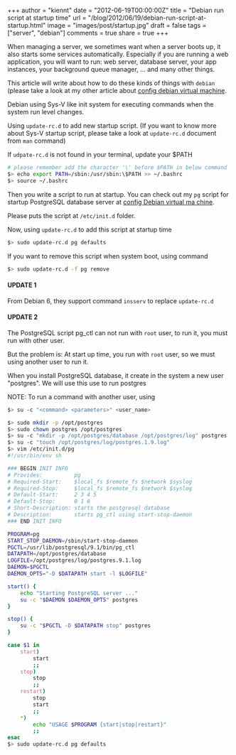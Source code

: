 +++
author = "kiennt"
date = "2012-06-19T00:00:00Z"
title = "Debian run script at startup time"
url = "/blog/2012/06/19/debian-run-script-at-startup.html"
image = "images/post/startup.jpg"
draft = false
tags = ["server", "debian"]
comments = true
share = true
+++

When managing a server, we sometimes want when a server boots up, it also starts some services automatically. Especially if you are running a web application, you will want to run: web server, database server, your app instances, your background queue manager, ... and many other things.

This article will write about how to do these kinds of things with `debian` (please take a look at my other article about [config debian virtual machine](/blog/2012/06/18/install-virtual-machine-with-vagrant.html).

<!--more-->

Debian using Sys-V like init system for executing commands when the system run level changes.

Using `update-rc.d` to add new startup script.
(If you want to know more about Sys-V startup script, please take a look at `update-rc.d` document from `man` command)

If `udpate-rc.d` is not found in your terminal, update your $PATH

```bash
# please remember add the character '\' before $PATH in below command
$> echo export PATH=/sbin:/usr/sbin:\$PATH >> ~/.bashrc
$> source ~/.bashrc
```

Then you write a script to run at startup. You can check out my `pg` script for startup PostgreSQL database server at [config Debian virtual ma    chine](/blog/2012/06/18/install-virtual-machine-with-vagrant.html).

Please puts the script at `/etc/init.d` folder.

Now, using `update-rc.d` to add this script at startup time

```bash
$> sudo update-rc.d pg defaults
```

If you want to remove this script when system boot, using command

```bash
$> sudo update-rc.d -f pg remove
```


#### UPDATE 1
From Debian 6, they support command `insserv` to replace `update-rc.d`

#### UPDATE 2
The PostgreSQL script pg_ctl can not run with `root` user, to run it, you must run with other user.

But the problem is: At start up time, you run with `root` user, so we must using another user to run it.

When you install PostgreSQL database, it create in the system a new user "postgres".  We will use this use to run postgres

NOTE: To run a command with another user, using
```bash
$> su -c "<command> <parameters>" <user_name>
```

```bash
$> sudo mkdir -p /opt/postgres
$> sudo chown postgres /opt/postgres
$> su -c "mkdir -p /opt/postgres/database /opt/postgres/log" postgres
$> su -c "touch /opt/postgres/log/postgres.1.9.log"
$> vim /etc/init.d/pg
#!/usr/bin/env sh

### BEGIN INIT INFO
# Provides:          pg
# Required-Start:    $local_fs $remote_fs $network $syslog
# Required-Stop:     $local_fs $remote_fs $network $syslog
# Default-Start:     2 3 4 5
# Default-Stop:      0 1 6
# Short-Description: starts the postgresql database
# Description:       starts pg_ctl using start-stop-daemon
### END INIT INFO

PROGRAM=pg
START_STOP_DAEMON=/sbin/start-stop-daemon
PGCTL=/usr/lib/postgresql/9.1/bin/pg_ctl
DATAPATH=/opt/postgres/database
LOGFILE=/opt/postgres/log/postgres.9.1.log
DAEMON=$PGCTL
DAEMON_OPTS="-D $DATAPATH start -l $LOGFILE"

start() {
    echo "Starting PostgreSQL server ..."
    su -c "$DAEMON $DAEMON_OPTS" postgres
}

stop() {
    su -c "$PGCTL -D $DATAPATH stop" postgres
}

case $1 in
    start)
        start
        ;;
    stop)
        stop
        ;;
    restart)
        stop
        start
        ;;
    *)
        echo "USAGE $PROGRAM {start|stop|restart}"
        ;;
esac
$> sudo update-rc.d pg defaults
```
